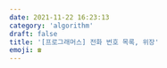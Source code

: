 ```yaml
---
date: 2021-11-22 16:23:13
category: 'algorithm'
draft: false
title: '[프로그래머스] 전화 번호 목록, 위장'
emoji: ☎️
---
```

